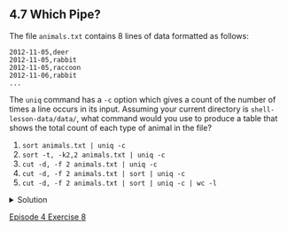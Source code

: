 ## 4.7 Which Pipe?

The file ```animals.txt``` contains 8 lines of data formatted as follows:

```output
2012-11-05,deer
2012-11-05,rabbit
2012-11-05,raccoon
2012-11-06,rabbit
...
```

The ```uniq``` command has a ```-c``` option which gives a count of the number of times a line occurs in its input. Assuming your current directory is ```shell-lesson-data/data/```, what command would you use to produce a table that shows the total count of each type of animal in the file?

1. ```sort animals.txt | uniq -c```
1. ```sort -t, -k2,2 animals.txt | uniq -c```
1. ```cut -d, -f 2 animals.txt | uniq -c```
1. ```cut -d, -f 2 animals.txt | sort | uniq -c```
1. ```cut -d, -f 2 animals.txt | sort | uniq -c | wc -l```

<details>
  <summary>
Solution
  </summary>

Option 4. is the correct answer. If you have difficulty understanding why, try running the commands, or sub-sections of the pipelines (make sure you are in the <code>shell-lesson-data/data</code> directory).

</details>

[Episode 4 Exercise 8](episode4_ex8.md)
